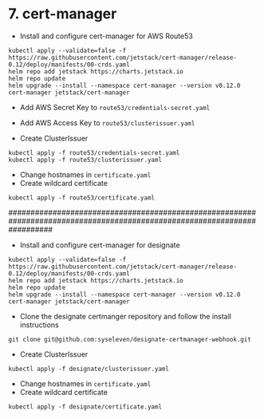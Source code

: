 # 7. cert-manager

* Install and configure cert-manager for AWS Route53
```
kubectl apply --validate=false -f https://raw.githubusercontent.com/jetstack/cert-manager/release-0.12/deploy/manifests/00-crds.yaml
helm repo add jetstack https://charts.jetstack.io
helm repo update
helm upgrade --install --namespace cert-manager --version v0.12.0 cert-manager jetstack/cert-manager
```

* Add AWS Secret Key to `route53/credentials-secret.yaml`

* Add AWS Access Key to `route53/clusterissuer.yaml`

* Create ClusterIssuer
```
kubectl apply -f route53/credentials-secret.yaml
kubectl apply -f route53/clusterissuer.yaml
```
* Change hostnames in `certificate.yaml`
* Create wildcard certificate
```
kubectl apply -f route53/certificate.yaml
```
##########################################################################################################################

* Install and configure cert-manager for designate
```
kubectl apply --validate=false -f https://raw.githubusercontent.com/jetstack/cert-manager/release-0.12/deploy/manifests/00-crds.yaml
helm repo add jetstack https://charts.jetstack.io
helm repo update
helm upgrade --install --namespace cert-manager --version v0.12.0 cert-manager jetstack/cert-manager
```

* Clone the designate certmanger repository and follow the install instructions
```
git clone git@github.com:syseleven/designate-certmanager-webhook.git
```

* Create ClusterIssuer
```
kubectl apply -f designate/clusterissuer.yaml
```

* Change hostnames in `certificate.yaml`
* Create wildcard certificate
```
kubectl apply -f designate/certificate.yaml
```
